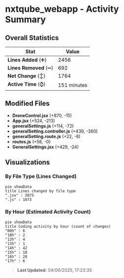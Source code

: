 # nxtqube_webapp - Activity Summary 

## Overall Statistics

| Stat                   | Value                                                             |
| ---------------------- | ----------------------------------------------------------------- |
| **Lines Added** (➕)   | 2456                                          |
| **Lines Removed** (➖) | 692                                        |
| **Net Change** (↕)    | 1764                |
| **Active Time** (⌚)   | 151 minutes |


## Modified Files
- **DroneControl.jsx** (+870, -15)
- **App.jsx** (+524, -213)
- **generalSettings.js** (+114, -72)
- **generalSetting.controller.js** (+439, -360)
- **generalSetting.route.js** (+22, -8)
- **routes.js** (+58, -0)
- **GeneralSettings.jsx** (+429, -24)

## Visualizations

### By File Type (Lines Changed)

```mermaid
pie showData
title Lines changed by file type
".jsx" : 2075
".js" : 1073
```

### By Hour (Estimated Activity Count)

```mermaid
pie showData
title Coding activity by hour (count of changes)
"00h" : 6
"10h" : 2
"12h" : 4
"13h" : 1
"14h" : 42
"15h" : 18
"16h" : 28
"17h" : 6
```


> **Last Updated:** 04/06/2025, 17:23:35